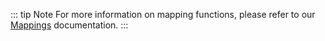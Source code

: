 ::: tip Note
For more information on mapping functions, please refer to our [Mappings](../../build/mapping/gnosis.md) documentation.
:::
